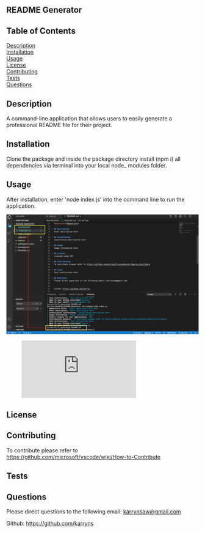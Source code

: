 ## README Generator

## Table of Contents
[Description](#Description) <br>
[Installation](#Installation) <br>
[Usage](#Usage) <br>
[License](#License) <br>
[Contributing](#Contributing) <br>
[Tests](#Tests) <br> 
[Questions](#questions) <br>

## Description
A command-line application that allows users to easily generate a professional README file for their project. 

## Installation
Clone the package and inside the package directory install (npm i) all dependencies via terminal into your local node_ modules folder. 

## Usage
After installation, enter 'node index.js' into the command line to run the application.

<img src="Assets/Sreenshot.png"/>

<figure class="video_container">
  <iframe src="https://drive.google.com/file/d/1Yn6FGISPUsY4ghxPcTrzX2K2YgrYoVa9/view" frameborder="0" allowfullscreen="true"> </iframe>
</figure>


## License

## Contributing
To contribute please refer to https://github.com/microsoft/vscode/wiki/How-to-Contribute

## Tests

## Questions
Please direct questions to the following email: karrynsaw@gmail.com


Github: https://github.com/karryns
    